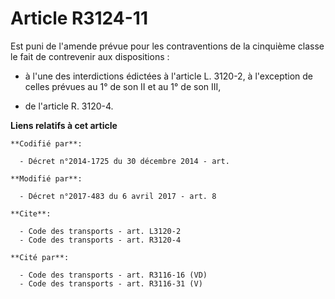 # Article R3124-11

Est puni de l'amende prévue pour les contraventions de la cinquième classe le fait de contrevenir aux dispositions :

- à l'une des interdictions édictées à l'article L. 3120-2, à l'exception de celles prévues au 1° de son II et au 1° de son
III,

- de l'article R. 3120-4.

**Liens relatifs à cet article**

	**Codifié par**:

	  - Décret n°2014-1725 du 30 décembre 2014 - art.

	**Modifié par**:

	  - Décret n°2017-483 du 6 avril 2017 - art. 8

	**Cite**:

	  - Code des transports - art. L3120-2
	  - Code des transports - art. R3120-4

	**Cité par**:

	  - Code des transports - art. R3116-16 (VD)
	  - Code des transports - art. R3116-31 (V)
